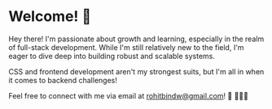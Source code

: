 # Welcome! 👋
Hey there! I'm passionate about growth and learning, especially in the realm of full-stack development. While I'm still relatively new to the field, I'm eager to dive deep into building robust and scalable systems. 

 CSS and frontend development aren't my strongest suits, but I'm all in when it comes to backend challenges!

Feel free to connect with me via email at rohitbindw@gmail.com! 📧 👨‍💻🚀
